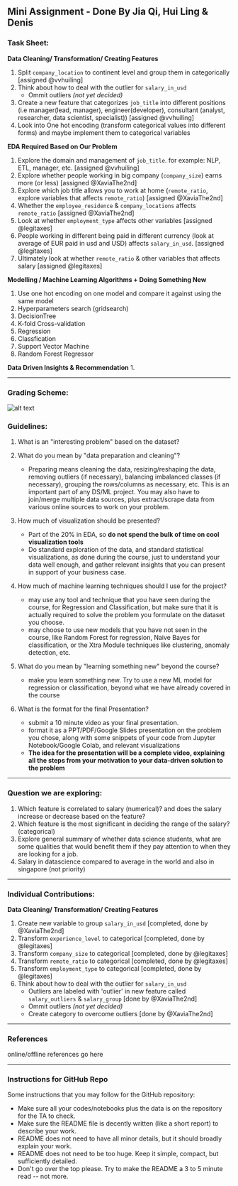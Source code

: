 ## Mini Assignment - Done By Jia Qi, Hui Ling & Denis

   
### Task Sheet:
**Data Cleaning/ Transformation/ Creating Features**
1. Split `company_location` to continent level and group them in categorically [assigned @vvhuiling]
2. Think about how to deal with the outlier for `salary_in_usd`
   - Ommit outliers *(not yet decided)*
3. Create a new feature that categorizes `job_title` into different positions (i.e manager(lead, manager), engineer(developer), consultant (analyst, researcher, data scientist, specialist)) [assigned @vvhuiling]
4. Look into One hot encoding (transform categorical values into different forms) and maybe implement them to categorical variables

**EDA Required Based on Our Problem**
1. Explore the domain and management of `job_title`. for example: NLP, ETL, manager, etc. [assigned @vvhuiling]
2. Explore whether people working in big company (`company_size`) earns more (or less) [assigned @XaviaThe2nd]
3. Explore which job title allows you to work at home (`remote_ratio`, explore variables that affects `remote_ratio`) [assigned @XaviaThe2nd]
4. Whether the `employee_residence` & `company_locations` affects `remote_ratio` [assigned @XaviaThe2nd]
5. Look at whether `employment_type` affects other variables [assigned @legitaxes]
6. People working in different being paid in different currency (look at average of EUR paid in usd and USD) affects `salary_in_usd`. [assigned @legitaxes]
7. Ultimately look at whether `remote_ratio` & other variables that affects salary [assigned @legitaxes]



**Modelling / Machine Learning Algorithms + Doing Something New**
1. Use one hot encoding on one model and compare it against using the same model
2. Hyperparameters search (gridsearch)
3. DecisionTree
4. K-fold Cross-validation
5. Regression
6. Classfication
7. Support Vector Machine
8. Random Forest Regressor


**Data Driven Insights & Recommendation**
1. 


---
### Grading Scheme:
![alt text](https://cdn.discordapp.com/attachments/1065968545671958530/1083018055724052520/image.png "grading scheme of overall project")

### Guidelines:
1. What is an "interesting problem" based on the dataset?


2. What do you mean by "data preparation and cleaning"?
    - Preparing means cleaning the data, resizing/reshaping the data, removing outliers (if necessary), balancing imbalanced classes (if necessary), grouping the rows/columns as necessary, etc. This is an important part of any DS/ML project. You may also have to join/merge multiple data sources, plus extract/scrape data from various online sources to work on your problem.


3. How much of visualization should be presented?
    - Part of the 20% in EDA, so **do not spend the bulk of time on cool visualization tools**
    - Do standard exploration of the data, and standard statistical visualizations, as done during the course, just to understand your data well enough, and gather relevant insights that you can present in support of your business case.


4. How much of machine learning techniques should I use for the project?
    - may use any tool and technique that you have seen during the course, for Regression and Classification, but make sure that it is actually required to solve the problem you formulate on the dataset you choose.
    - may choose to use new models that you have not seen in the course, like Random Forest for regression, Naive Bayes for classification, or the Xtra Module techniques like clustering, anomaly detection, etc.

5. What do you mean by "learning something new" beyond the course?
    - make you learn something new. Try to use a new ML model for regression or classification, beyond what we have already covered in the course


6. What is the format for the final Presentation?
    - submit a 10 minute video as your final presentation.
    - format it as a PPT/PDF/Google Slides presentation on the problem you chose, along with some snippets of your code from Jupyter Notebook/Google Colab, and relevant visualizations
    - **The idea for the presentation will be a complete video, explaining all the steps from your motivation to your data-driven solution to the problem**

---
### Question we are exploring: 
1. Which feature is correlated to salary (numerical)? and does the salary increase or decrease based on the feature?
2. Which feature is the most significant in deciding the range of the salary? (categorical)
3. Explore general summary of whether data science students, what are some qualities that would benefit them if they pay attention to when they are looking for a job. 
4. Salary in datascience compared to average in the world and also in singapore (not priority)

---
### Individual Contributions:

**Data Cleaning/ Transformation/ Creating Features**
1. Create new variable to group `salary_in_usd` [completed, done by @XaviaThe2nd]
2. Transform `experience_level` to categorical [completed, done by @legitaxes]
3. Transform `company_size` to categorical [completed, done by @legitaxes]
4. Transform `remote_ratio` to categorical [completed, done by @legitaxes]
5. Transform `employment_type` to categorical [completed, done by @legitaxes]
6. Think about how to deal with the outlier for `salary_in_usd`
   - Outliers are labeled with 'outlier' in new feature called `salary_outliers` & `salary_group` [done by @XaviaThe2nd]
   - Ommit outliers *(not yet decided)*
   - Create category to overcome outliers [done by @XaviaThe2nd]


---
### References
online/offline references go here

---

### Instructions for GitHub Repo
Some instructions that you may follow for the GitHub repository:
- Make sure all your codes/notebooks plus the data is on the repository for the TA to check.
- Make sure the README file is decently written (like a short report) to describe your work.
- README does not need to have all minor details, but it should broadly explain your work.
- README does not need to be too huge. Keep it simple, compact, but sufficiently detailed.
- Don't go over the top please. Try to make the README a 3 to 5 minute read -- not more.
